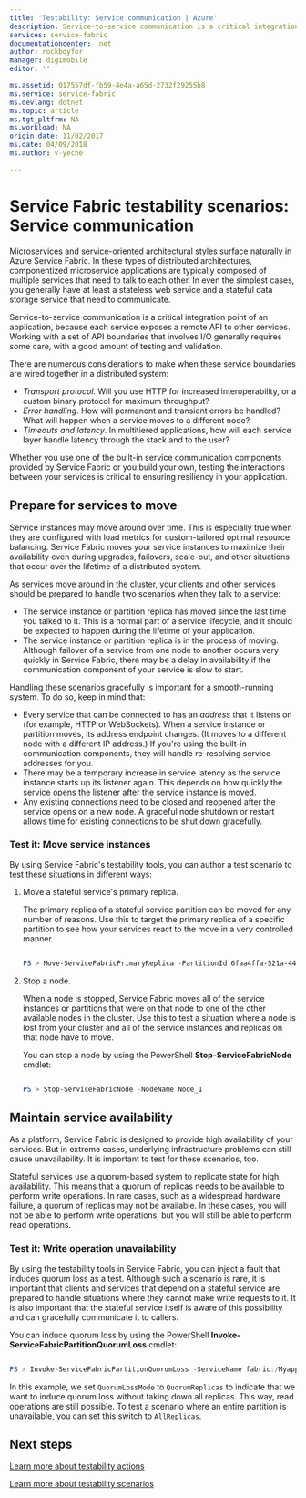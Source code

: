 ```yaml
---
title: 'Testability: Service communication | Azure'
description: Service-to-service communication is a critical integration point of a Service Fabric application. This article discusses design considerations and testing techniques.
services: service-fabric
documentationcenter: .net
author: rockboyfor
manager: digimobile
editor: ''

ms.assetid: 017557df-fb59-4e4a-a65d-2732f29255b8
ms.service: service-fabric
ms.devlang: dotnet
ms.topic: article
ms.tgt_pltfrm: NA
ms.workload: NA
origin.date: 11/02/2017
ms.date: 04/09/2018
ms.author: v-yeche

---
```

# Service Fabric testability scenarios: Service communication
Microservices and service-oriented architectural styles surface naturally in Azure Service Fabric. In these types of distributed architectures, componentized microservice applications are typically composed of multiple services that need to talk to each other. In even the simplest cases, you generally have at least a stateless web service and a stateful data storage service that need to communicate.

Service-to-service communication is a critical integration point of an application, because each service exposes a remote API to other services. Working with a set of API boundaries that involves I/O generally requires some care, with a good amount of testing and validation.

There are numerous considerations to make when these service boundaries are wired together in a distributed system:

* *Transport protocol*. Will you use HTTP for increased interoperability, or a custom binary protocol for maximum throughput?
* *Error handling*. How will permanent and transient errors be handled? What will happen when a service moves to a different node?
* *Timeouts and latency*. In multitiered applications, how will each service layer handle latency through the stack and to the user?

Whether you use one of the built-in service communication components provided by Service Fabric or you build your own, testing the interactions between your services is critical to ensuring resiliency in your application.

## Prepare for services to move
Service instances may move around over time. This is especially true when they are configured with load metrics for custom-tailored optimal resource balancing. Service Fabric moves your service instances to maximize their availability even during upgrades, failovers, scale-out, and other situations that occur over the lifetime of a distributed system.

As services move around in the cluster, your clients and other services should be prepared to handle two scenarios when they talk to a service:

* The service instance or partition replica has moved since the last time you talked to it. This is a normal part of a service lifecycle, and it should be expected to happen during the lifetime of your application.
* The service instance or partition replica is in the process of moving. Although failover of a service from one node to another occurs very quickly in Service Fabric, there may be a delay in availability if the communication component of your service is slow to start.

Handling these scenarios gracefully is important for a smooth-running system. To do so, keep in mind that:

* Every service that can be connected to has an *address* that it listens on (for example, HTTP or WebSockets). When a service instance or partition moves, its address endpoint changes. (It moves to a different node with a different IP address.) If you're using the built-in communication components, they will handle re-resolving service addresses for you.
* There may be a temporary increase in service latency as the service instance starts up its listener again. This depends on how quickly the service opens the listener after the service instance is moved.
* Any existing connections need to be closed and reopened after the service opens on a new node. A graceful node shutdown or restart allows time for existing connections to be shut down gracefully.

### Test it: Move service instances
By using Service Fabric's testability tools, you can author a test scenario to test these situations in different ways:

1. Move a stateful service's primary replica.

    The primary replica of a stateful service partition can be moved for any number of reasons. Use this to target the primary replica of a specific partition to see how your services react to the move in a very controlled manner.

    ```powershell

    PS > Move-ServiceFabricPrimaryReplica -PartitionId 6faa4ffa-521a-44e9-8351-dfca0f7e0466 -ServiceName fabric:/MyApplication/MyService

    ```
2. Stop a node.

    When a node is stopped, Service Fabric moves all of the service instances or partitions that were on that node to one of the other available nodes in the cluster. Use this to test a situation where a node is lost from your cluster and all of the service instances and replicas on that node have to move.

    You can stop a node by using the PowerShell **Stop-ServiceFabricNode** cmdlet:

    ```powershell

    PS > Stop-ServiceFabricNode -NodeName Node_1

    ```

## Maintain service availability
As a platform, Service Fabric is designed to provide high availability of your services. But in extreme cases, underlying infrastructure problems can still cause unavailability. It is important to test for these scenarios, too.

Stateful services use a quorum-based system to replicate state for high availability. This means that a quorum of replicas needs to be available to perform write operations. In rare cases, such as a widespread hardware failure, a quorum of replicas may not be available. In these cases, you will not be able to perform write operations, but you will still be able to perform read operations.

### Test it: Write operation unavailability
By using the testability tools in Service Fabric, you can inject a fault that induces quorum loss as a test. Although such a scenario is rare, it is important that clients and services that depend on a stateful service are prepared to handle situations where they cannot make write requests to it. It is also important that the stateful service itself is aware of this possibility and can gracefully communicate it to callers.

You can induce quorum loss by using the PowerShell **Invoke-ServiceFabricPartitionQuorumLoss** cmdlet:

```powershell

PS > Invoke-ServiceFabricPartitionQuorumLoss -ServiceName fabric:/Myapplication/MyService -QuorumLossMode QuorumReplicas -QuorumLossDurationInSeconds 20

```

In this example, we set `QuorumLossMode` to `QuorumReplicas` to indicate that we want to induce quorum loss without taking down all replicas. This way, read operations are still possible. To test a scenario where an entire partition is unavailable, you can set this switch to `AllReplicas`.

## Next steps
[Learn more about testability actions](service-fabric-testability-actions.md)

[Learn more about testability scenarios](service-fabric-testability-scenarios.md)

<!--Update_Description: update meta properties, update cmdlet -->